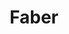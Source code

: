 ---
layout: firm_page
title: "Faber"
id: "faberventures.com"
permalink: "/faberfaberventures.com/"
website: "https://www.faber-ventures.com"
offices: "Lisbon (Portugal)"
investment_stages: "Pre-seed, Seed, Series A"
portfolio_companies: "B'ZEOS, Opnova, Resoniks, Poseidona"
portfolio_link: "https://www.faber-ventures.com/portfolio"
investment_markets: "Deep tech, Applied Science, Digital Transformation, Climate Tech, Ocean Tech, AI, Robotics, Computational Biology, Chemistry, Data Infrastructure"
founded_year: "2012"
description: "Faber is an early-stage venture capital firm investing in deep tech teams transforming the world with frontier technology. They focus on Applied Science & Digital Transformation and Climate & Ocean Tech, providing support from pre-seed to Series A."
linkedin: "https://www.linkedin.com/company/faber-ventures/"
twitter: "https://twitter.com/faber_vc"
instagram: ""
team_page: "https://www.faber-ventures.com/team"
investor_type: "Venture Capital"
crunchbase: "https://www.crunchbase.com/organization/faber-ventures"
pitchbook: "https://pitchbook.com/profiles/investor/60379-57"

# SEO Optimization
meta_title: "Faber - VC Firm - projectstartups.com"
meta_description: "Faber, Faber is an early-stage venture capital firm investing in deep tech teams transforming the world with frontier technology. They focus on Applied Scien..."
meta_keywords: "Faber, Deep tech, Applied Science, Digital Transformation, Climate Tech, Ocean Tech, AI, Robotics, Computational Biology, Chemistry, Data Infrastructure, VC firm, venture capital, startup investor, projectstartups.com"
canonical_url: "https://vc.projectstartups.com/faberfaberventures.com/"
---